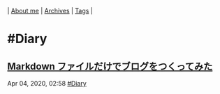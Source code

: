 | [About me](https://franknyro.github.io/blog/) | [Archives](https://franknyro.github.io/blog/archives) | [Tags](https://franknyro.github.io/blog/tags) |

# #Diary
## [Markdown ファイルだけでブログをつくってみた](https://franknyro.github.io/blog/archives/202004040258)
Apr 04, 2020, 02:58 [#Diary](https://franknyro.github.io/blog/tags/diary)